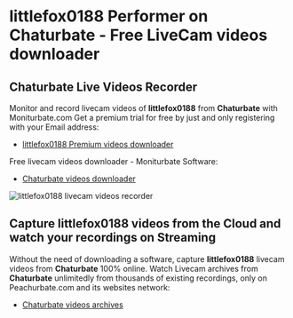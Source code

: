 # littlefox0188 Performer on Chaturbate - Free LiveCam videos downloader

## Chaturbate Live Videos Recorder

Monitor and record livecam videos of **littlefox0188** from **Chaturbate** with Moniturbate.com
Get a premium trial for free by just and only registering with your Email address:
* [littlefox0188 Premium videos downloader](https://moniturbate.com/request-demo-licence-key.html)

Free livecam videos downloader - Moniturbate Software:
* [Chaturbate videos downloader](https://moniturbate.com/moniturbate-download-software.html)

![littlefox0188 livecam videos recorder](https://peachurnet.com/templates/moniturbate-software.png)


## Capture littlefox0188 videos from the Cloud and watch your recordings on Streaming

Without the need of downloading a software, capture **littlefox0188** livecam videos from **Chaturbate** 100% online.
Watch Livecam archives from **Chaturbate** unlimitedly from thousands of existing recordings, only on Peachurbate.com and its websites network:
* [Chaturbate videos archives](https://peachurnet.com/)
